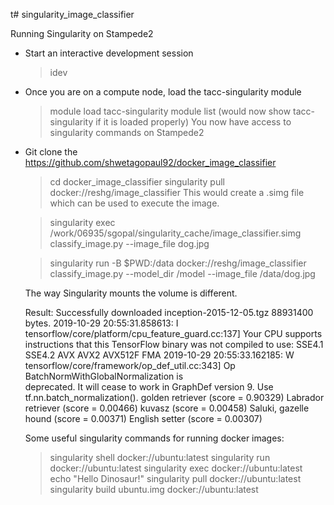 t# singularity_image_classifier

Running Singularity on Stampede2

- Start an interactive development session
  > idev
- Once you are on a compute node, load the tacc-singularity module
  > module load tacc-singularity
  > module list (would now show tacc-singularity if it is loaded properly)
  You now have access to singularity commands on Stampede2
  
- Git clone the https://github.com/shwetagopaul92/docker_image_classifier
  > cd docker_image_classifier
  > singularity pull docker://reshg/image_classifier
  This would create a .simg file which can be used to execute the image. 
  
  > singularity exec /work/06935/sgopal/singularity_cache/image_classifier.simg classify_image.py --image_file dog.jpg
  
  > singularity run -B $PWD:/data docker://reshg/image_classifier classify_image.py --model_dir /model --image_file /data/dog.jpg
  
  The way Singularity mounts the volume is different. 
  
  Result: 
  Successfully downloaded inception-2015-12-05.tgz 88931400 bytes.
  2019-10-29 20:55:31.858613: I tensorflow/core/platform/cpu_feature_guard.cc:137] Your CPU supports instructions that this     TensorFlow binary was not compiled to use: SSE4.1 SSE4.2 AVX AVX2 AVX512F FMA
  2019-10-29 20:55:33.162185: W tensorflow/core/framework/op_def_util.cc:343] Op BatchNormWithGlobalNormalization is          
  deprecated. It will cease to work in GraphDef version 9. Use tf.nn.batch_normalization().
  golden retriever (score = 0.90329)
  Labrador retriever (score = 0.00466)
  kuvasz (score = 0.00458)
  Saluki, gazelle hound (score = 0.00371)
  English setter (score = 0.00307)
  
  
  
  
  Some useful singularity commands for running docker images:
  
  > singularity shell docker://ubuntu:latest
  > singularity run docker://ubuntu:latest
  > singularity exec docker://ubuntu:latest echo "Hello Dinosaur!"
  > singularity pull docker://ubuntu:latest
  > singularity build ubuntu.img docker://ubuntu:latest
